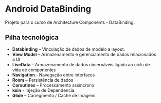 
# Android DataBinding

Projeto para o curso de Architecture Components - DataBinding.


## Pilha tecnológica
- __Databinding__ – Vinculação de dados de modelo a layout. 
- __View Model__ –  Armazenamento e gerenciamento de dados relacionados a UI
- __LiveData__ –    Armazenamento de dados observáveis ligado ao ciclo de vida de componentes
- __Navigation__ - Navegação entre interfaces
- __Room__ –        Persistência de dados
- __Coroutines__ –  Processamento assíncrono
- __koin__ - Injeção de Dependencia
- __Glide__ –       Carregmento / Cache de Imagens